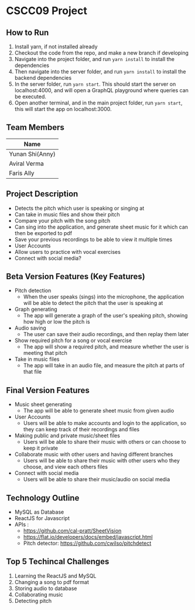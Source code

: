 # CSCC09 Project

## How to Run
1. Install yarn, if not installed already
2. Checkout the code from the repo, and make a new branch if developing
3. Navigate into the project folder, and run `yarn install` to install the dependencies
4. Then navigate into the server folder, and run `yarn install` to install the backend dependencies
5. In the server folder, run `yarn start`. This should start the server on localhost:4000, and will open a GraphQL playground where queries can be executed.
6. Open another terminal, and in the main project folder, run `yarn start`, this will start the app on localhost:3000.

## Team Members

| Name | 
| ------ |
| Yunan Shi(Anny) | 
| Aviral Verma | 
| Faris Ally | 

## Project Description
-  Detects the pitch which user is speaking or singing at  
-  Can take in music files and show their pitch  
-  Compare your pitch with the song pitch  
-  Can sing into the application, and generate sheet music for it which can then be exported to pdf  
-  Save your previous recordings to be able to view it multiple times  
-  User Accounts  
-  Allow users to practice with vocal exercises  
-  Connect with social media?  

## Beta Version Features (Key Features)
-  Pitch detection
    - When the user speaks (sings) into the microphone, the application will be able to detect the pitch that the user is           speaking at
-  Graph generating
    - The app will generate a graph of the user's speaking pitch, showing how high or low the pitch is
-  Audio saving
    - The user can save their audio recordings, and then replay them later
-  Show required pitch for a song or vocal exercise
    - The app will show a required pitch, and measure whether the user is meeting that pitch
-  Take in music files
    - The app will take in an audio file, and measure the pitch at parts of that file

## Final Version Features
-  Music sheet generating
    - The app will be able to generate sheet music from given audio
-  User Accounts
    - Users will be able to make accounts and login to the application, so they can keep track of their recordings and files
-  Making public and private music/sheet files
    - Users will be able to share their music with others or can choose to keep it private
-  Collaborate music with other users and having different branches
    - Users will be able to share their music with other users who they choose, and view each others files
-  Connect with social media
    - Users will be able to share their music/audio on social media

## Technology Outline
-  MySQL as Database  
-  ReactJS for Javascript  
-  APIs :  
    -   https://github.com/cal-pratt/SheetVision  
    -   https://flat.io/developers/docs/embed/javascript.html  
    -   Pitch detector: https://github.com/cwilso/pitchdetect  

## Top 5 Techincal Challenges 
1.  Learning the ReactJS and MySQL  
2.  Changing a song to pdf format  
3.  Storing audio to database  
4.  Collaborating music   
5.  Detecting pitch  

